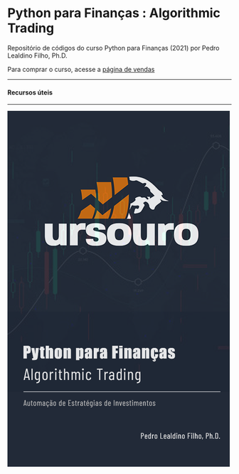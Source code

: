 # Python para Finanças : Algorithmic Trading

Repositório de códigos do curso Python para Finanças (2021) por Pedro Lealdino Filho, Ph.D.

Para comprar o curso, acesse a [página de vendas](https://bit.ly/pythonparafinancas)

--------------------

#### Recursos úteis

--------
![](capa_curso_800.png)
